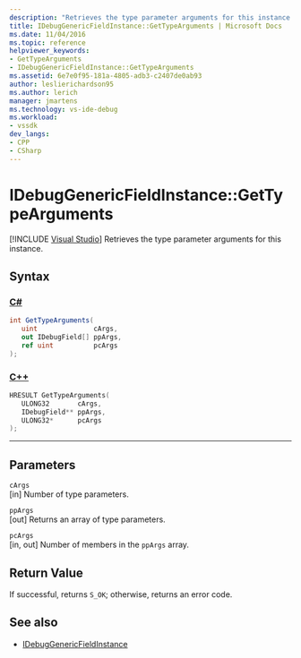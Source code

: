 ```yaml
---
description: "Retrieves the type parameter arguments for this instance."
title: IDebugGenericFieldInstance::GetTypeArguments | Microsoft Docs
ms.date: 11/04/2016
ms.topic: reference
helpviewer_keywords:
- GetTypeArguments
- IDebugGenericFieldInstance::GetTypeArguments
ms.assetid: 6e7e0f95-181a-4805-adb3-c2407de0ab93
author: leslierichardson95
ms.author: lerich
manager: jmartens
ms.technology: vs-ide-debug
ms.workload:
- vssdk
dev_langs:
- CPP
- CSharp
---
```

# IDebugGenericFieldInstance::GetTypeArguments

 [!INCLUDE [Visual Studio](~/includes/applies-to-version/vs-windows-only.md)]
Retrieves the type parameter arguments for this instance.

## Syntax

### [C#](#tab/csharp)
```csharp
int GetTypeArguments(
   uint              cArgs,
   out IDebugField[] ppArgs,
   ref uint          pcArgs
);
```
### [C++](#tab/cpp)
```cpp
HRESULT GetTypeArguments(
   ULONG32       cArgs,
   IDebugField** ppArgs,
   ULONG32*      pcArgs
);
```
---

## Parameters
`cArgs`\
[in] Number of type parameters.

`ppArgs`\
[out] Returns an array of type parameters.

`pcArgs`\
[in, out] Number of members in the `ppArgs` array.

## Return Value
 If successful, returns `S_OK`; otherwise, returns an error code.

## See also
- [IDebugGenericFieldInstance](../../../extensibility/debugger/reference/idebuggenericfieldinstance.md)

